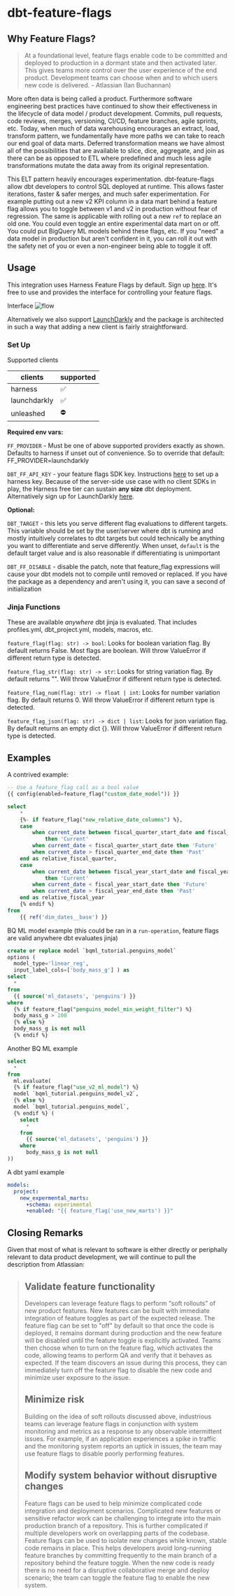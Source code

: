 # dbt-feature-flags

## Why Feature Flags?

> At a foundational level, feature flags enable code to be committed and deployed to production in a dormant state and then activated later. This gives teams more control over the user experience of the end product. Development teams can choose when and to which users new code is delivered. - Atlassian (Ian Buchannan)


More often data is being called a product. Furthermore software engineering best practices have continued to show their effectiveness in the lifecycle of data model / product development. Commits, pull requests, code reviews, merges, versioning, CI/CD, feature branches, agile sprints, etc. Today, when much of data warehousing encourages an extract, load, transform pattern, we fundamentally have more paths we can take to reach our end goal of data marts. Deferred transformation means we have almost all of the possibilities that are available to slice, dice, aggregate, and join as there can be as opposed to ETL where predefined and much less agile transformations mutate the data away from its original representation. 

This ELT pattern heavily encourages experimentation. dbt-feature-flags allow dbt developers to control SQL deployed at runtime. This allows faster iterations, faster & safer merges, and much safer experimentation. For example putting out a new v2 KPI column in a data mart behind a feature flag allows you to toggle between v1 and v2 in production without fear of regression. The same is applicable with rolling out a new `ref` to replace an old one. You could even toggle an entire experimental data mart on or off. You could put BigQuery ML models behind these flags, etc. If you "need" a data model in production but aren't confident in it, you can roll it out with the safety net of you or even a non-engineer being able to toggle it off. 

## Usage

This integration uses Harness Feature Flags by default. Sign up [here](https://harness.io/products/feature-flags). It's free to use and provides the interface for controlling your feature flags. 

Interface
![flow](https://files.helpdocs.io/kw8ldg1itf/articles/1j7pdkqh7j/1657792368788/screenshot-2022-07-14-at-10-52-03.png)

Alternatively we also support [LaunchDarkly](https://launchdarkly.com/) and the package is architected in such a way that adding a new client is fairly straightforward.

### Set Up

Supported clients

| clients      | supported |
|--------------|-----------|
| harness      | ✅         |
| launchdarkly | ✅         |
| unleashed    | ⛔️         |

**Required env vars:**

`FF_PROVIDER` - Must be one of above supported providers exactly as shown. Defaults to harness if unset out of convenience. So to override that default: FF_PROVIDER=launchdarkly

`DBT_FF_API_KEY` - your feature flags SDK key. Instructions [here](https://docs.harness.io/article/1j7pdkqh7j-create-a-feature-flag#step_3_create_an_sdk_key) to set up a harness key. Because of the server-side use case with no client SDKs in play, the Harness free tier can sustain **any size** dbt deployment. Alternatively sign up for LaunchDarkly [here](https://launchdarkly.com/start-trial/).

**Optional:**

`DBT_TARGET` - this lets you serve different flag evaluations to different targets. This variable should be set by the user/server where dbt is running and mostly intuitively correlates to dbt targets but could technically be anything you want to differentiate and serve differently. When unset, `default` is the default target value and is also reasonable if differentiating is unimportant

`DBT_FF_DISABLE` - disable the patch, note that feature_flag expressions will cause your dbt models not to compile until removed or replaced. If you have the package as a dependency and aren't using it, you can save a second of initialization

### Jinja Functions

These are available *anywhere* dbt jinja is evaluated. That includes profiles.yml, dbt_project.yml, models, macros, etc.

`feature_flag(flag: str) -> bool`: Looks for boolean variation flag. By default returns False. Most flags are boolean. Will throw ValueError if different return type is detected.

`feature_flag_str(flag: str) -> str`: Looks for string variation flag. By default returns "". Will throw ValueError if different return type is detected.

`feature_flag_num(flag: str) -> float | int`: Looks for number variation flag. By default returns 0. Will throw ValueError if different return type is detected.

`feature_flag_json(flag: str) -> dict | list`: Looks for json variation flag. By default returns an empty dict {}. Will throw ValueError if different return type is detected.

## Examples

A contrived example:

```sql
-- Use a feature_flag call as a bool value
{{ config(enabled=feature_flag("custom_date_model")) }}

select
    *
    {%- if feature_flag("new_relative_date_columns") %},
    case
        when current_date between fiscal_quarter_start_date and fiscal_quarter_end_date
            then 'Current'
        when current_date < fiscal_quarter_start_date then 'Future'
        when current_date > fiscal_quarter_end_date then 'Past'
    end as relative_fiscal_quarter,
    case
        when current_date between fiscal_year_start_date and fiscal_year_end_date
            then 'Current'
        when current_date < fiscal_year_start_date then 'Future'
        when current_date > fiscal_year_end_date then 'Past'
    end as relative_fiscal_year
    {% endif %}
from
    {{ ref('dim_dates__base') }}
```

BQ ML model example (this could be ran in a `run-operation`, feature flags are valid anywhere dbt evaluates jinja)

```sql
create or replace model `bqml_tutorial.penguins_model`
options (
  model_type='linear_reg',
  input_label_cols=['body_mass_g'] ) as
select
  *
from
  {{ source('ml_datasets', 'penguins') }}
where
  {% if feature_flag("penguins_model_min_weight_filter") %}
  body_mass_g > 100
  {% else %}
  body_mass_g is not null
  {% endif %}
```

Another BQ ML example

```sql
select
  *
from
  ml.evaluate(
  {% if feature_flag("use_v2_ml_model") %}
  model `bqml_tutorial.penguins_model_v2`,
  {% else %}
  model `bqml_tutorial.penguins_model`,
  {% endif %} (
    select
      *
    from
      {{ source('ml_datasets', 'penguins') }}
    where
      body_mass_g is not null
))
```

A dbt yaml example

```yaml
models:
  project:
    new_expermental_marts:
      +schema: experimental
      +enabled: "{{ feature_flag('use_new_marts') }}"

```

## Closing Remarks

Given that most of what is relevant to software is either directly or periphally relevant to data product development, we will continue to pull the description from Atlassian:

> ## Validate feature functionality
> Developers can leverage feature flags to perform “soft rollouts” of new product features. New features can be built with immediate integration of feature toggles as part of the expected release. The feature flag can be set to "off" by default so that once the code is deployed, it remains dormant during production and the new feature will be disabled until the feature toggle is explicitly activated. Teams then choose when to turn on the feature flag, which activates the code, allowing teams to perform QA and verify that it behaves as expected. If the team discovers an issue during this process, they can immediately turn off the feature flag to disable the new code and minimize user exposure to the issue.
> ## Minimize risk
> Building on the idea of soft rollouts discussed above, industrious teams can leverage feature flags in conjunction with system monitoring and metrics as a response to any observable intermittent issues. For example, if an application experiences a spike in traffic and the monitoring system reports an uptick in issues, the team may use feature flags to disable poorly performing features.
> ## Modify system behavior without disruptive changes
> Feature flags can be used to help minimize complicated code integration and deployment scenarios. Complicated new features or sensitive refactor work can be challenging to integrate into the main production branch of a repository. This is further complicated if multiple developers work on overlapping parts of the codebase. 
> Feature flags can be used to isolate new changes while known, stable code remains in place. This helps developers avoid long-running feature branches by committing frequently to the main branch of a repository behind the feature toggle. When the new code is ready there is no need for a disruptive collaborative merge and deploy scenario; the team can toggle the feature flag to enable the new system.
